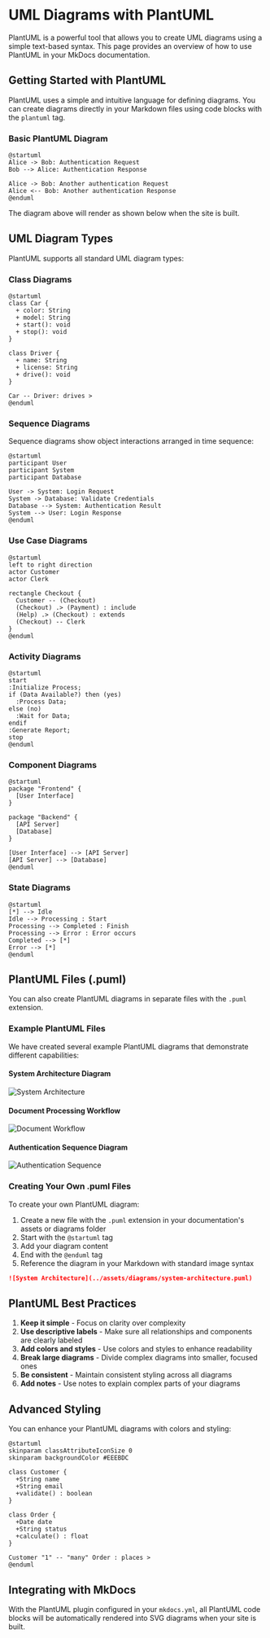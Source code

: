 # UML Diagrams with PlantUML

PlantUML is a powerful tool that allows you to create UML diagrams using a simple text-based syntax. This page provides an overview of how to use PlantUML in your MkDocs documentation.

## Getting Started with PlantUML

PlantUML uses a simple and intuitive language for defining diagrams. You can create diagrams directly in your Markdown files using code blocks with the `plantuml` tag.

### Basic PlantUML Diagram

```puml
@startuml
Alice -> Bob: Authentication Request
Bob --> Alice: Authentication Response

Alice -> Bob: Another authentication Request
Alice <-- Bob: Another authentication Response
@enduml
```

The diagram above will render as shown below when the site is built.

## UML Diagram Types

PlantUML supports all standard UML diagram types:

### Class Diagrams

```puml
@startuml
class Car {
  + color: String
  + model: String
  + start(): void
  + stop(): void
}

class Driver {
  + name: String
  + license: String
  + drive(): void
}

Car -- Driver: drives >
@enduml
```

### Sequence Diagrams

Sequence diagrams show object interactions arranged in time sequence:

```puml
@startuml
participant User
participant System
participant Database

User -> System: Login Request
System -> Database: Validate Credentials
Database --> System: Authentication Result
System --> User: Login Response
@enduml
```

### Use Case Diagrams

```puml
@startuml
left to right direction
actor Customer
actor Clerk

rectangle Checkout {
  Customer -- (Checkout)
  (Checkout) .> (Payment) : include
  (Help) .> (Checkout) : extends
  (Checkout) -- Clerk
}
@enduml
```

### Activity Diagrams

```puml
@startuml
start
:Initialize Process;
if (Data Available?) then (yes)
  :Process Data;
else (no)
  :Wait for Data;
endif
:Generate Report;
stop
@enduml
```

### Component Diagrams

```puml
@startuml
package "Frontend" {
  [User Interface]
}

package "Backend" {
  [API Server]
  [Database]
}

[User Interface] --> [API Server]
[API Server] --> [Database]
@enduml
```

### State Diagrams

```puml
@startuml
[*] --> Idle
Idle --> Processing : Start
Processing --> Completed : Finish
Processing --> Error : Error occurs
Completed --> [*]
Error --> [*]
@enduml
```

## PlantUML Files (.puml)

You can also create PlantUML diagrams in separate files with the `.puml` extension.

### Example PlantUML Files

We have created several example PlantUML diagrams that demonstrate different capabilities:

#### System Architecture Diagram

![System Architecture](../assets/diagrams/system-architecture.puml)

#### Document Processing Workflow

![Document Workflow](../assets/diagrams/document-workflow.puml)

#### Authentication Sequence Diagram

![Authentication Sequence](../assets/diagrams/auth-sequence.puml)

### Creating Your Own .puml Files

To create your own PlantUML diagram:

1. Create a new file with the `.puml` extension in your documentation's assets or diagrams folder
2. Start with the `@startuml` tag
3. Add your diagram content
4. End with the `@enduml` tag
5. Reference the diagram in your Markdown with standard image syntax

```markdown
![System Architecture](../assets/diagrams/system-architecture.puml)
```

## PlantUML Best Practices

1. **Keep it simple** - Focus on clarity over complexity
2. **Use descriptive labels** - Make sure all relationships and components are clearly labeled
3. **Add colors and styles** - Use colors and styles to enhance readability
4. **Break large diagrams** - Divide complex diagrams into smaller, focused ones
5. **Be consistent** - Maintain consistent styling across all diagrams
6. **Add notes** - Use notes to explain complex parts of your diagrams

## Advanced Styling

You can enhance your PlantUML diagrams with colors and styling:

```puml
@startuml
skinparam classAttributeIconSize 0
skinparam backgroundColor #EEEBDC

class Customer {
  +String name
  +String email
  +validate() : boolean
}

class Order {
  +Date date
  +String status
  +calculate() : float
}

Customer "1" -- "many" Order : places >
@enduml
```

## Integrating with MkDocs

With the PlantUML plugin configured in your `mkdocs.yml`, all PlantUML code blocks will be automatically rendered into SVG diagrams when your site is built.
